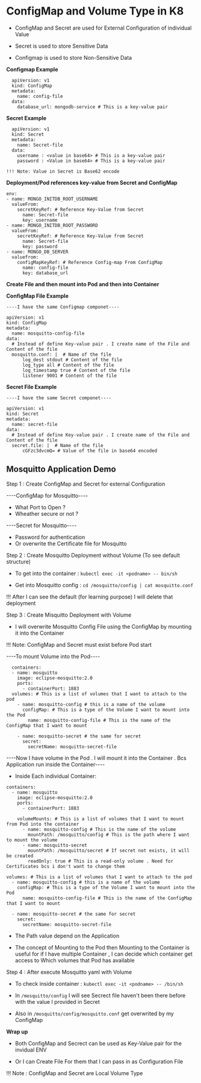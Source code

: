 # ConfigMap and Volume Type in K8 

- ConfigMap and Secret are used for External Configuration of individual Value

- Secret is used to store Sensitive Data

- Configmap is used to store Non-Sensitive Data

**Configmap Example**
```
  apiVersion: v1
  kind: ConfigMap
  metadata:
    name: config-file
  data: 
    database_url: mongodb-service # This is a key-value pair 
```

**Secret Example**
```
  apiVersion: v1
  kind: Secret
  metadata:
    name: Secret-file
  data: 
    username : <value in base64> # This is a key-value pair
    password : <Value in base64> # This is a key-value pair

!!! Note: Value in Secret is Base62 encode 
```

**Deployment/Pod references key-value from Secret and ConfigMap**
```
env:
- name: MONGO_INITDB_ROOT_USERNAME
  valueFrom:
    secretKeyRef: # Reference Key-Value from Secret
      name: Secret-file
      key: username
- name: MONGO_INITDB_ROOT_PASSWORD
  valueFrom:
    secretKeyRef: # Reference Key-Value from Secret
      name: Secret-file
      key: password
- name: MONGO_DB_SERVER
  valuefrom:
    configMapKeyRef: # Reference Config-map From ConfigMap
      name: config-file
      key: database_url
```

**Create File and then mount into Pod and then into Container**

**ConfigMap File Example**
```
----I have the same Configmap componet----

apiVersion: v1
kind: ConfigMap
metadata:
  name: mosquitto-config-file
data:
  # Instead of define Key-value pair . I create name of the File and Content of the file 
  mosquitto.conf: |  # Name of the file 
      log_dest stdout # Content of the file 
      log_type all # Content of the file
      log_timestamp true # Content of the file
      listener 9001 # Content of the file
```

**Secret File Example**
```
----I have the same Secret componet----

apiVersion: v1
kind: Secret
metadata:
  name: secret-file
data:
  # Instead of define Key-value pair . I create name of the File and Content of the file 
  secret.file: |  # Name of the file 
      cGFzc3dvcmQ= # Value of the file in base64 encoded
```

## Mosquitto Application Demo 

Step 1 : Create ConfigMap and Secret for external Configuration 

  ----ConfigMap for Mosquitto----
  - What Port to Open ?
  - Wheather secure or not ?

  ----Secret for Mosquitto----
  - Password for authentication
  - Or overwrite the Certificate file for Mosquitto
    

Step 2 : Create Mosquitto Deployment without Volume (To see default structure)

  - To get into the container : `kubectl exec -it <podname> -- bin/sh`

  - Get into Mosquitto config : `cd /mosquitto/config | cat mosquitto.conf`

  !!! After I can see the default (for learning purpose) I will delete that deployment 

Step 3 : Create Misquitto Deployment with Volume

  - I will overwrite Mosquitto Config File using the ConfigMap by mounting it into the Container

!!! Note: ConfigMap and Secret must exist before Pod start

  ----To mount Volume into the Pod----
  ```
    containers:
    - name: mosquitto
      image: eclipse-mosquitto:2.0
      ports:
        - containerPort: 1883
    volumes: # This is a list of volumes that I want to attach to the pod
      - name: mosquitto-config # this is a name of the volume
        configMap: # This is a type of the Volume I want to mount into the Pod
          name: mosquitto-config-file # This is the name of the ConfigMap that I want to mount
       
      - name: mosquitto-secret # the same for secret  
        secret:
          secretName: mosquitto-secret-file
  ```

  ----Now I have volume in the Pod . I will mount it into the Container . Bcs Application run inside the Container----

  - Inside Each individual Container:

  ```
  containers:
    - name: mosquitto
      image: eclipse-mosquitto:2.0
      ports:
        - containerPort: 1883

      volumeMounts: # This is a list of volumes that I want to mount from Pod into the container
        - name: mosquitto-config # This is the name of the volume
          mountPath: /mosquitto/config # This is the path where I want to mount the volume
        - name: mosquitto-secret
          mountPath: /mosquitto/secret # If secret not exists, it will be created
          readOnly: true # This is a read-only volume . Need for Certificates bcs i don't want to change them

  volumes: # This is a list of volumes that I want to attach to the pod
    - name: mosquitto-config # this is a name of the volume
      configMap: # This is a type of the Volume I want to mount into the Pod
        name: mosquitto-config-file # This is the name of the ConfigMap that I want to mount
     
    - name: mosquitto-secret # the same for secret  
      secret:
        secretName: mosquitto-secret-file
  ```

  - The Path value depend on the Application

  - The concept of Mounting to the Pod then Mounting to the Container is useful for if I have multiple Container , I can decide which container get access to Which volumes that Pod has available

Step 4 : After execute Mosquitto yaml with Volume 

  - To check inside container : `kubectl exec -it <podname> -- /bin/sh`

  - In `/mosquitto/config` I will see Secrect file haven't been there before with the value I provided in Secret

  - Also in `/mosquitto/config/mosquitto.conf` get overwrited by my ConfigMap


**Wrap up**

- Both ConfigMap and Secrect can be used as Key-Value pair for the invidual ENV

- Or I can Create File For them that I can pass in as Configuration File

!!! Note : ConfigMap and Secret are Local Volume Type 






